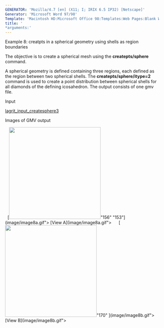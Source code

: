 ```yaml
---
GENERATOR: 'Mozilla/4.7 [en] (X11; I; IRIX 6.5 IP32) [Netscape]'
Generator: 'Microsoft Word 97/98'
Template: 'Macintosh HD:Microsoft Office 98:Templates:Web Pages:Blank Web Page'
title: '
*arguments:'
---
```


 Example 8: creatpts in a spherical geometry using shells as region
 boundaries

  The objective is to create a spherical mesh using the
  **createpts/sphere** command.
 
  A spherical geometry is defined containing three regions, each
  defined as the region between two spherical shells. The
  **createpts/sphere/itype=2** command is used to create a point
  distribution between spherical shells for all diamonds of the
  defining icosahedron. The output consists of one gmv file.

 Input     

  [lagrit\_input\_createsphere3](../lagrit_input_createsphere3)


 Images of GMV output

   [<img height="300" width="300" src="/assets/images/image8tn.gif">"156"
 "153"](image/image8a.gif"> [View A](image/image8a.gif">     
 [<img height="300" width="300" src="/assets/images/image8btn.gif">"170"
 ](image/image8b.gif"> [View B](image/image8b.gif">
